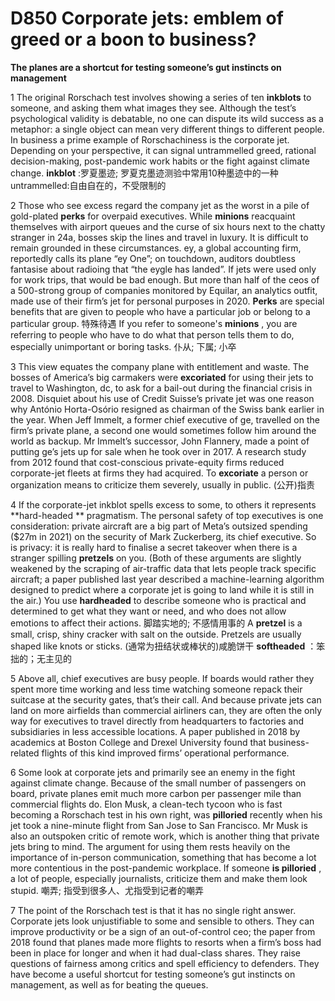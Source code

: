 # D850 Corporate jets: emblem of greed or a boon to business?
**The planes are a shortcut for testing someone’s gut instincts on management** 

1 The original Rorschach test involves showing a series of ten **inkblots**  to someone, and asking them what images they see. Although the test’s psychological validity is debatable, no one can dispute its wild success as a metaphor: a single object can mean very different things to different people. In business a prime example of Rorschachiness is the corporate jet. Depending on your perspective, it can signal untrammelled greed, rational decision-making, post-pandemic work habits or the fight against climate change.
**inkblot** :罗夏墨迹; 罗夏克墨迹测验中常用10种墨迹中的一种
untrammelled:自由自在的，不受限制的

2 Those who see excess regard the company jet as the worst in a pile of gold-plated **perks**  for overpaid executives. While **minions**  reacquaint themselves with airport queues and the curse of six hours next to the chatty stranger in 24a, bosses skip the lines and travel in luxury. It is difficult to remain grounded in these circumstances. ey, a global accounting firm, reportedly calls its plane “ey One”; on touchdown, auditors doubtless fantasise about radioing that “the eygle has landed”. If jets were used only for work trips, that would be bad enough. But more than half of the ceos of a 500-strong group of companies monitored by Equilar, an analytics outfit, made use of their firm’s jet for personal purposes in 2020.
**Perks**  are special benefits that are given to people who have a particular job or belong to a particular group. 特殊待遇
If you refer to someone's **minions** , you are referring to people who have to do what that person tells them to do, especially unimportant or boring tasks. 仆从; 下属; 小卒

3 This view equates the company plane with entitlement and waste. The bosses of America’s big carmakers were **excoriated**  for using their jets to travel to Washington, dc, to ask for a bail-out during the financial crisis in 2008. Disquiet about his use of Credit Suisse’s private jet was one reason why António Horta-Osório resigned as chairman of the Swiss bank earlier in the year. When Jeff Immelt, a former chief executive of ge, travelled on the firm’s private plane, a second one would sometimes follow him around the world as backup. Mr Immelt’s successor, John Flannery, made a point of putting ge’s jets up for sale when he took over in 2017. A research study from 2012 found that cost-conscious private-equity firms reduced corporate-jet fleets at firms they had acquired.
To **excoriate**  a person or organization means to criticize them severely, usually in public. (公开)指责

4 If the corporate-jet inkblot spells excess to some, to others it represents **hard-headed ** pragmatism. The personal safety of top executives is one consideration: private aircraft are a big part of Meta’s outsized spending ($27m in 2021) on the security of Mark Zuckerberg, its chief executive. So is privacy: it is really hard to finalise a secret takeover when there is a stranger spilling **pretzels**  on you. (Both of these arguments are slightly weakened by the scraping of air-traffic data that lets people track specific aircraft; a paper published last year described a machine-learning algorithm designed to predict where a corporate jet is going to land while it is still in the air.)
You use **hardheaded**  to describe someone who is practical and determined to get what they want or need, and who does not allow emotions to affect their actions. 脚踏实地的; 不感情用事的
A **pretzel**  is a small, crisp, shiny cracker with salt on the outside. Pretzels are usually shaped like knots or sticks. (通常为扭结状或棒状的)咸脆饼干
**softheaded**  ：笨拙的；无主见的

5 Above all, chief executives are busy people. If boards would rather they spent more time working and less time watching someone repack their suitcase at the security gates, that’s their call. And because private jets can land on more airfields than commercial airliners can, they are often the only way for executives to travel directly from headquarters to factories and subsidiaries in less accessible locations. A paper published in 2018 by academics at Boston College and Drexel University found that business-related flights of this kind improved firms’ operational performance.

6 Some look at corporate jets and primarily see an enemy in the fight against climate change. Because of the small number of passengers on board, private planes emit much more carbon per passenger mile than commercial flights do. Elon Musk, a clean-tech tycoon who is fast becoming a Rorschach test in his own right, was **pilloried**  recently when his jet took a nine-minute flight from San Jose to San Francisco. Mr Musk is also an outspoken critic of remote work, which is another thing that private jets bring to mind. The argument for using them rests heavily on the importance of in-person communication, something that has become a lot more contentious in the post-pandemic workplace.
If someone **is pilloried** , a lot of people, especially journalists, criticize them and make them look stupid. 嘲弄; 指受到很多人、尤指受到记者的嘲弄

7 The point of the Rorschach test is that it has no single right answer. Corporate jets look unjustifiable to some and sensible to others. They can improve productivity or be a sign of an out-of-control ceo; the paper from 2018 found that planes made more flights to resorts when a firm’s boss had been in place for longer and when it had dual-class shares. They raise questions of fairness among critics and spell efficiency to defenders. They have become a useful shortcut for testing someone’s gut instincts on management, as well as for beating the queues.

